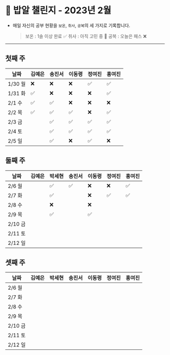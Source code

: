 # 🍚 밥알 챌린지 - 2023년 2월
- 매일 자신의 공부 현황을 `보온`, `취사`, `공복`의 세 가지로 기록합니다.
    
    > 보온 : 1솔 이상 완료 ✅
    취사 : 아직 고민 중 🤔
    공복 : 오늘은 패스 ❌
---

## 첫째 주
**날짜**|김예은|송진서|이동령|정여진|홍여진
---|---|---|---|---|---
1/30 월|❌|❌|❌|✅|✅
1/31 화|✅|❌|❌|❌|✅
2/1 수|✅|✅|❌|❌|❌
2/2 목|✅|✅|✅|❌|✅
2/3 금| |✅|✅|✅|✅
2/4 토| |✅|✅|✅|✅
2/5 일| |✅|❌ |✅|❌

## 둘째 주
**날짜**|김예은|박세현|송진서|이동령|정여진|홍여진
---|---|---|---|---|---|---
2/6 월| |✅|✅|❌|❌|✅
2/7 화| |✅| |❌|✅| ✅
2/8 수| |❌| |❌| |
2/9 목|  |✅| |✅ | |
2/10 금| | | | | |
2/11 토| | | | | |
2/12 일| | | | | |

## 셋째 주
**날짜**|김예은|박세현|송진서|이동령|정여진|홍여진
---|---|---|---|---|---|---
2/6 월| | | | | |
2/7 화| | | | | | 
2/8 수| | | | | |
2/9 목| | | | | |
2/10 금| | | | | |
2/11 토| | | | | |
2/12 일| | | | | |

